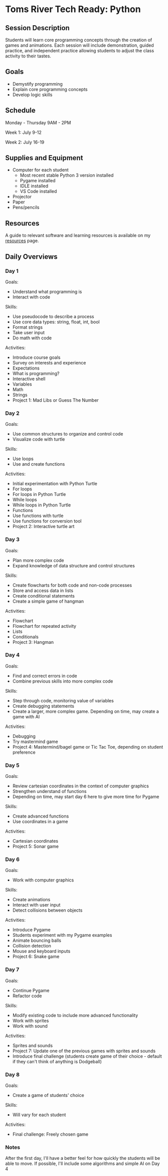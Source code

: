 # Toms River Tech Ready: Python

## Session Description
Students will learn core programming concepts through the creation of games and animations. Each session will include demonstration, guided practice, and independent practice allowing students to adjust the class activity to their tastes.

## Goals
* Demystify programming
* Explain core programming concepts
* Develop logic skills

## Schedule
Monday - Thursday 9AM - 2PM

Week 1: July 9-12

Week 2: July 16-19

## Supplies and Equipment

* Computer for each student
  * Most recent stable Python 3 version installed
  * Pygame installed
  * IDLE installed
  * VS Code installed
* Projector
* Paper
* Pens/pencils

## Resources

A guide to relevant software and learning resources is available on my [resources](resources.md) page.

## Daily Overviews

### Day 1

Goals:

* Understand what programming is
* Interact with code

Skills:

* Use pseudocode to describe a process
* Use core data types: string, float, int, bool
* Format strings
* Take user input
* Do math with code

Activities: 

* Introduce course goals
* Survey on interests and experience
* Expectations
* What is programming?
* Interactive shell
* Variables
* Math
* Strings
* Project 1: Mad Libs or Guess The Number

### Day 2

Goals:

* Use common structures to organize and control code
* Visualize code with turtle

Skills:

* Use loops
* Use and create functions

Activities:

* Initial experimentation with Python Turtle
* For loops
* For loops in Python Turtle
* While loops
* While loops in Python Turtle
* Functions
* Use functions with turtle
* Use functions for conversion tool
* Project 2: Interactive turtle art

### Day 3

Goals:

* Plan more complex code
* Expand knowledge of data structure and control structures

Skills:

* Create flowcharts for both code and non-code processes
* Store and access data in lists
* Create conditional statements
* Create a simple game of hangman

Activities:

* Flowchart
* Flowchart for repeated activity
* Lists
* Conditionals
* Project 3: Hangman

### Day 4

Goals:

* Find and correct errors in code
* Combine previous skills into more complex code

Skills:

* Step through code, monitoring value of variables
* Create debugging statements
* Create a larger, more complex game. Depending on time, may create a game with AI

Activities:

* Debugging
* Try mastermind game
* Project 4: Mastermind/bagel game or Tic Tac Toe, depending on student preference

### Day 5

Goals:

* Review cartesian coordinates in the context of computer graphics
* Strengthen understand of functions
* Depending on time, may start day 6 here to give more time for Pygame

Skills:

* Create advanced functions
* Use coordinates in a game

Activities:

* Cartesian coordinates
* Project 5: Sonar game

### Day 6

Goals:

* Work with computer graphics

Skills:

* Create animations
* Interact with user input
* Detect collisions between objects

Activities:

* Introduce Pygame
* Students experiment with my Pygame examples
* Animate bouncing balls
* Collision detection
* Mouse and keyboard inputs
* Project 6: Snake game

### Day 7

Goals:

* Continue Pygame
* Refactor code

Skills:

* Modify existing code to include more advanced functionality
* Work with sprites
* Work with sound

Activities:

* Sprites and sounds
* Project 7: Update one of the previous games with sprites and sounds
* Introduce final challenge (students create game of their choice - default if they can't think of anything is Dodgeball)

### Day 8

Goals:

* Create a game of students' choice

Skills:

* Will vary for each student

Activities:

* Final challenge: Freely chosen game

### Notes
After the first day, I'll have a better feel for how quickly the students will be able to move. If possible, I'll include some algorithms and simple AI on Day 4


